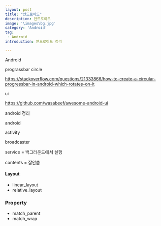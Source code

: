 ```yaml
---
layout: post
title: "안드로이드"
description: 안드로이드
image: '\images\bg.jpg'
category: 'Android'
tag:
 - Android
introduction: 안드로이드 정리

---
```




Android

prograssbar circle

<https://stackoverflow.com/questions/21333866/how-to-create-a-circular-progressbar-in-android-which-rotates-on-it>



ui

<https://github.com/wasabeef/awesome-android-ui>





android 정리

android 

activity

broadcaster

service = 백그라운드에서 실행

contents = 잘안씀

#### Layout

- linear_layout
- relative_layout

### Property

- match_parent
- match_wrap


